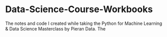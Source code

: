 # Data-Science-Course-Workbooks
The notes and code I created while taking the Python for Machine Learning &amp; Data Science Masterclass by Pieran Data.
The 
